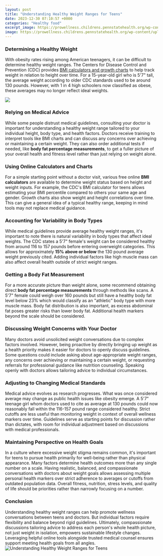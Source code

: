 ```yaml
---
layout: post
title: "Understanding Healthy Weight Ranges for Teens"
date: 2023-12-30 07:10:57 +0000
categories: "Healthy food"
excerpt_image: https://prowellness.childrens.pennstatehealth.org/wp-content/uploads/2019/12/boys_chart_OL-01-scaled.jpg
image: https://prowellness.childrens.pennstatehealth.org/wp-content/uploads/2019/12/boys_chart_OL-01-scaled.jpg
---
```


### Determining a Healthy Weight
With obesity rates rising among American teenagers, it can be difficult to determine healthy weight ranges. The Centers for Disease Control and Prevention (CDC) provides [BMI calculators and growth charts](https://fistore.mysenprints.com/collection/abernethy) to help track weight in relation to height over time. For a 15-year-old girl who is 5'7" tall, the average weight according to older CDC standards used to be around 130 pounds. However, with 1 in 4 high schoolers now classified as obese, these averages may no longer reflect ideal weights. 

![](https://pro.healthykids.nsw.gov.au/wp-content/themes/equation/img/calculator/chart-boys.jpg)
### Relying on Medical Advice 
While some people distrust medical guidelines, consulting your doctor is important for understanding a healthy weight range tailored to your individual height, body type, and health factors. Doctors receive training to interpret tools like BMI charts and can discuss any concerns over achieving or maintaining a certain weight. They can also order additional tests if needed, like **body fat percentage measurements**, to get a fuller picture of your overall health and fitness level rather than just relying on weight alone.
### Using Online Calculators and Charts
For a simple starting point without a doctor visit, various free online **BMI calculators** are available to determine weight status based on height and weight inputs. For example, the CDC's BMI calculator for teens allows estimating your BMI percentile compared to others your same age and gender. Growth charts also show weight and height correlations over time. This can give a general idea of a typical healthy range, keeping in mind tools may not replace medical guidance. 
### Accounting for Variability in Body Types  
While medical guidelines provide average healthy weight ranges, it's important to note there is natural variability in body types that affect ideal weights. The CDC states a 5'7" female's weight can be considered healthy from around 116 to 157 pounds before entering overweight categories. This allows for approximately **15% above or below** the 130 pound average weight previously cited. Adding individual factors like high muscle mass can also affect overall health outside of strict weight ranges.
### Getting a Body Fat Measurement 
For a more accurate picture than weight alone, some recommend obtaining direct **body fat percentage measurements** through methods like scans. A 5'7" female could weigh over 160 pounds but still have a healthy body fat level below 23% which would classify as an "athletic" body type with more muscle mass. Body fat distribution is also important, as excess abdominal fat poses greater risks than lower body fat. Additional health markers beyond the scale should be considered.
### Discussing Weight Concerns with Your Doctor
Many doctors avoid unsolicited weight conversations due to complex factors involved. However, being proactive by directly bringing up weight as a health priority makes it easier for doctors to openly discuss guidelines. Some questions could include asking about age-appropriate weight ranges, any concerns over achieving or maintaining a certain weight, or requesting referrals for professional guidance like nutrition counseling. Speaking openly with doctors allows tailoring advice to individual circumstances. 
### Adjusting to Changing Medical Standards
Medical advice evolves as research progresses. What was once considered average may change as public health issues like obesity emerge. A 5'7" teenage girl whom doctors used to cite as average at 130 pounds could now reasonably fall within the 116-157 pound range considered healthy. Strict cutoffs are less useful than monitoring weight in context of overall wellness markers over time. Guidelines serve as starting points for discussion rather than dictates, with room for individual adjustment based on discussions with medical professionals.
### Maintaining Perspective on Health Goals 
In a culture where excessive weight stigma remains common, it's important for teens to pursue health primarily for well-being rather than physical appearance. Many factors determine health outcomes more than any single number on a scale. Having realistic, balanced, and compassionate conversations with doctors about weight goals allows assessing multiple personal health markers over strict adherence to averages or cutoffs from outdated population data. Overall fitness, nutrition, stress levels, and quality of life should be priorities rather than narrowly focusing on a number.
### Conclusion 
Understanding healthy weight ranges can help promote wellness conversations between teens and doctors. But individual factors require flexibility and balance beyond rigid guidelines. Ultimately, compassionate discussions tailoring advice to address each person's whole health picture, not just weight in isolation, empowers sustainable lifestyle changes. Leveraging helpful online tools alongside trusted medical counsel ensures support meeting health goals from all angles.
![Understanding Healthy Weight Ranges for Teens](https://prowellness.childrens.pennstatehealth.org/wp-content/uploads/2019/12/boys_chart_OL-01-scaled.jpg)